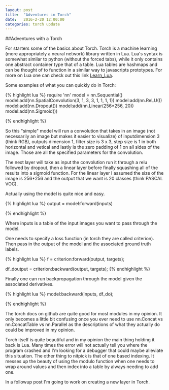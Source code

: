 ```yaml
---
layout: post
title:  "Adventures in Torch"
date:   2016-2-20 12:00:00
categories: torch update
---
```


##Adventures with a Torch

For starters some of the basics about Torch.  Torch is a machine learning (more appropriately a neural network) library written in Lua. Lua's syntax is somewhat similar to python (without the forced tabs), while it only contains one abstract container type that of a table. Lua tables are hashmaps and can be thought of to function in a similar way to javascripts prototypes.  For more on Lua one can check out this link [Learn_Lua][Lua]. 


Some examples of what you can quickly do in Torch:

{% highlight lua %}
require 'nn' 
model = nn.Sequential()
model:add(nn.SpatialConvolution(3, 1, 3, 3, 1, 1, 1, 1)) 
model:add(nn.ReLU())
model:add(nn.Dropout())
model:add(nn.Linear(256*256, 20))
model:add(nn.Sigmoid())

{% endhighlight %}

So this "simple" model will run a convolution that takes in an image (not necessarily an image but makes it easier to visualize) of  inputdimension 3 (think RGB), outputs dimension 1,  filter size is 3 x 3, step size is 1 in both horizontal and vetical and lastly is the zero padding of 1 on all sides of the image.  Those are all the specified parameters for the convolution.

The next layer will take as input the convolution run it through a relu followed by dropout, then a linear layer before finally squashing all of the results into a sigmoid function.  For the linear layer I assumed the size of the image is 256*256 and the output that we want is 20 classes (think PASCAL VOC).  

Actually using the model is quite nice and easy.

{% highlight lua %}
output = model:forward(inputs)

{% endhighlight %}

Where inputs is a table of the input images you want to pass through the model.

One needs to specify a loss function (in torch they are called criterion). Then pass in the output of the model and the associated ground truth labels.

{% highlight lua %}
f = criterion:forward(output, targets);

df_doutput = criterion:backward(output, targets);
{% endhighlight %}

Finally one can run backpropagation through the model given the associated derivatives.


{% highlight lua %}
model:backward(inputs, df_do);

{% endhighlight %}



The torch docs on github are quite good for most modules in my opinion.  It only becomes a little bit confusing once you ever need to use nn.Concat vs nn.ConcatTable vs nn.Parallel as the descriptions of what they actually do could be improved in my opinion.

Torch itself is quite beautiful and in my opinion the main thing holding it back is Lua.  Many times the error will not actually tell you where the program crashed and I'm looking for a debugger that could maybe alleviate this situation.  The other thing to nitpick is that of one based indexing.  It messes up the beauty of using the modulo function when one needs to wrap around values and then index into a table by always needing to add one. 


In a followup post I'm going to work on creating a new layer in Torch.



[Lua]: https://learnxinyminutes.com/docs/lua/